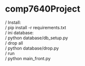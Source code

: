 # comp7640Project
/ Install:  
/ pip install -r requirements.txt  
/ ini database:  
/ python database/db_setup.py  
/ drop all  
/ python database/drop.py  
/ run  
/ python main_front.py

